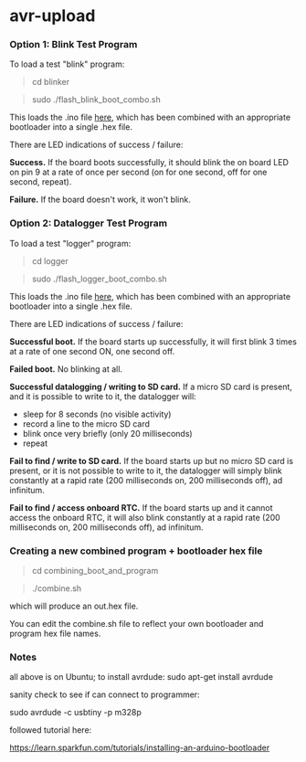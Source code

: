 # avr-upload

### Option 1: Blink Test Program


To load a test "blink" program:

> cd blinker

> sudo ./flash_blink_boot_combo.sh

This loads the .ino file [here](https://gist.github.com/dwblair/aa7a5787d788cf92f3b6), which has been combined with an appropriate bootloader into a single .hex file.

There are LED indications of success / failure:

**Success.** If the board boots successfully, it should blink the on board LED on pin 9 at a rate of once per second (on for one second, off for one second, repeat). 

**Failure.** If the board doesn't work, it won't blink.

### Option 2: Datalogger Test Program

To load a test "logger" program:

> cd logger

> sudo ./flash_logger_boot_combo.sh

This loads the .ino file [here](https://gist.github.com/dwblair/6e56cbdf66276bebc4ff), which has been combined with an appropriate bootloader into a single .hex file.

There are LED indications of success / failure:

**Successful boot.** If the board starts up successfully, it will first blink 3 times at a rate of one second ON, one second off.  

**Failed boot.** No blinking at all.

**Successful datalogging / writing to SD card.** If a micro SD card is present, and it is possible to write to it, the datalogger will:

- sleep for 8 seconds (no visible activity)
- record a line to the micro SD card
- blink once very briefly (only 20 milliseconds)
- repeat

**Fail to find / write to SD card.** If the board starts up but no micro SD card is present, or it is not possible to write to it, the datalogger will simply blink constantly at a rapid rate (200 milliseconds on, 200 milliseconds off), ad infinitum. 

**Fail to find / access onboard RTC.** If the board starts up and it cannot access the onboard RTC, it will also blink constantly at a rapid rate (200 milliseconds on, 200 milliseconds off), ad infinitum.

### Creating a new combined program + bootloader hex file

> cd combining_boot_and_program

> ./combine.sh 

which will produce an out.hex file. 

You can edit the combine.sh file to reflect your own bootloader and program hex file names. 


### Notes

all above is on Ubuntu; to install avrdude:
sudo apt-get install avrdude

sanity check to see if can connect to programmer:

sudo avrdude -c usbtiny -p m328p

followed tutorial here:

https://learn.sparkfun.com/tutorials/installing-an-arduino-bootloader

